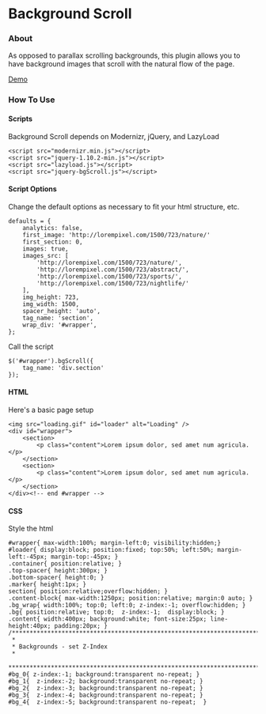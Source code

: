 Background Scroll
=================
### About 
As opposed to parallax scrolling backgrounds, this plugin allows you to have background images that scroll with the natural flow of the page. 

[Demo](http://shane3.com/background-scroll/)

### How To Use
#### Scripts
Background Scroll depends on Modernizr, jQuery, and LazyLoad
```
<script src="modernizr.min.js"></script>
<script src="jquery-1.10.2-min.js"></script>
<script src="lazyload.js"></script>
<script src="jquery-bgScroll.js"></script>

```
#### Script Options
Change the default options as necessary to fit your html structure, etc.

```
defaults = {
    analytics: false,
    first_image: 'http://lorempixel.com/1500/723/nature/'
    first_section: 0,
    images: true,
    images_src: [
        'http://lorempixel.com/1500/723/nature/',
        'http://lorempixel.com/1500/723/abstract/', 
        'http://lorempixel.com/1500/723/sports/',
        'http://lorempixel.com/1500/723/nightlife/' 
    ],
    img_height: 723,
    img_width: 1500,
    spacer_height: 'auto',
    tag_name: 'section',
    wrap_div: '#wrapper',
};

```
Call the script

```
$('#wrapper').bgScroll({
    tag_name: 'div.section'
});

```

#### HTML
Here's a basic page setup
```
<img src="loading.gif" id="loader" alt="Loading" />
<div id="wrapper">
    <section>
        <p class="content">Lorem ipsum dolor, sed amet num agricula.</p>
    </section>
    <section>
        <p class="content">Lorem ipsum dolor, sed amet num agricula.</p>
    </section>
</div><!-- end #wrapper -->

```
#### CSS
Style the html 
```
#wrapper{ max-width:100%; margin-left:0; visibility:hidden;}
#loader{ display:block; position:fixed; top:50%; left:50%; margin-left:-45px; margin-top:-45px; }
.container{ position:relative; }
.top-spacer{ height:300px; }
.bottom-spacer{ height:0; }
.marker{ height:1px; }
section{ position:relative;overflow:hidden; }
.content-block{ max-width:1250px; position:relative; margin:0 auto; } 
.bg_wrap{ width:100%; top:0; left:0; z-index:-1; overflow:hidden; }
.bg{ position:relative; top:0;  z-index:-1;  display:block; }
.content{ width:400px; background:white; font-size:25px; line-height:40px; padding:20px; }
/************************************************************************** 
 *
 * Backgrounds - set Z-Index 
 *
 *************************************************************************/ 
#bg_0{ z-index:-1; background:transparent no-repeat; }
#bg_1{  z-index:-2; background:transparent no-repeat; }
#bg_2{  z-index:-3; background:transparent no-repeat; }
#bg_3{  z-index:-4; background:transparent no-repeat; }
#bg_4{  z-index:-5; background:transparent no-repeat;  }

```
